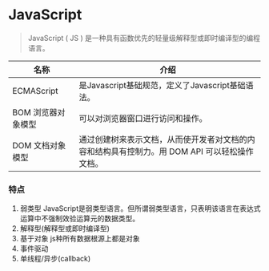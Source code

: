 # JavaScript
> JavaScript ( JS ) 是一种具有函数优先的轻量级解释型或即时编译型的编程语言。

|名称|介绍|
|--	|--	|
|ECMAScript|是Javascript基础规范，定义了Javascript基础语法。|
|BOM 浏览器对象模型|可以对浏览器窗口进行访问和操作。|
|DOM 文档对象模型|通过创建树来表示文档，从而使开发者对文档的内容和结构具有控制力。用 DOM API 可以轻松操作文档。|

### 特点
1.  弱类型
    JavaScript是弱类型语言。但所谓弱类型语言，只表明该语言在表达式运算中不强制效验运算元的数据类型。
2.  解释型(解释型或即时编译型)
3.  基于对象
    js种所有数据根源上都是对象
4.  事件驱动
5.  单线程/异步(callback)